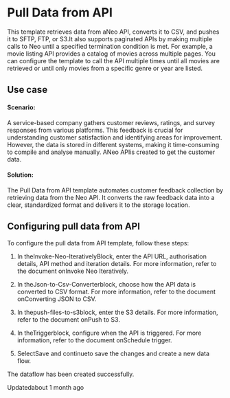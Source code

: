 # Pull Data from API

This template retrieves data from aNeo API, converts it to CSV, and pushes it to SFTP, FTP, or S3.It also supports paginated APIs by making multiple calls to Neo until a specified termination condition is met. For example, a movie listing API provides a catalog of movies across multiple pages. You can configure the template to call the API multiple times until all movies are retrieved or until only movies from a specific genre or year are listed.

## Use case

#### Scenario:

A service-based company gathers customer reviews, ratings, and survey responses from various platforms. This feedback is crucial for understanding customer satisfaction and identifying areas for improvement. However, the data is stored in different systems, making it time-consuming to compile and analyse manually. ANeo APIis created to get the customer data.

#### Solution:

The Pull Data from API template automates customer feedback collection by retrieving data from the Neo API. It converts the raw feedback data into a clear, standardized format and delivers it to the storage location.

## Configuring pull data from API

To configure the pull data from API template, follow these steps:

1. In theInvoke-Neo-IterativelyBlock, enter the API URL, authorisation details, API method and iteration details. For more information, refer to the document onInvoke Neo Iteratively.

2. In theJson-to-Csv-Converterblock, choose how the API data is converted to CSV format. For more information, refer to the document onConverting JSON to CSV.

3. In thepush-files-to-s3block, enter the S3 details. For more information, refer to the document onPush to S3.

4. In theTriggerblock, configure when the API is triggered. For more information, refer to the document onSchedule trigger.

5. SelectSave and continueto save the changes and create a new data flow.

The dataflow has been created successfully.

Updatedabout 1 month ago